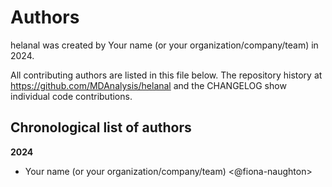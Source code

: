 # Authors

helanal was created by Your name (or your organization/company/team) in 2024.


All contributing authors are listed in this file below.
The repository history at https://github.com/MDAnalysis/helanal
and the CHANGELOG show individual code contributions.

## Chronological list of authors

<!--
The rules for this file:
  * Authors are sorted chronologically, earliest to latest
  * Please format it each entry as "Preferred name <GitHub username>"
  * Your preferred name is whatever you wish to go by --
    it does *not* have to be your legal name!
  * Please start a new section for each new year
  * Don't ever delete anything
-->

**2024**
- Your name (or your organization/company/team) <@fiona-naughton>